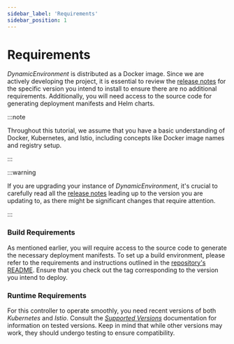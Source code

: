 ```yaml
---
sidebar_label: 'Requirements'
sidebar_position: 1
---
```


# Requirements

_DynamicEnvironment_ is distributed as a Docker image. Since we are actively developing the project,
it is essential to review the [release notes][releases] for the specific version you intend to
install to ensure there are no additional requirements. Additionally, you will need access to the
source code for generating deployment manifests and Helm charts.

:::note

Throughout this tutorial, we assume that you have a basic understanding of Docker, Kubernetes, and
Istio, including concepts like Docker image names and registry setup.

:::

:::warning

If you are upgrading your instance of _DynamicEnvironment_, it's crucial to carefully read all
the [release notes][releases] leading up to the version you are updating to, as there might be
significant changes that require attention.

:::

### Build Requirements

As mentioned earlier, you will require access to the source code to generate the necessary
deployment manifests. To set up a build environment, please refer to the requirements and
instructions outlined in the [repository's README](#). Ensure that you check out the tag
corresponding to the version you intend to deploy.

### Runtime Requirements

For this controller to operate smoothly, you need recent versions of both _Kubernetes_ and _Istio_.
Consult the [_Supported Versions_](../references/supported-versions.md) documentation for
information on tested versions. Keep in mind that while other versions may work, they should undergo
testing to ensure compatibility.

[releases]: #